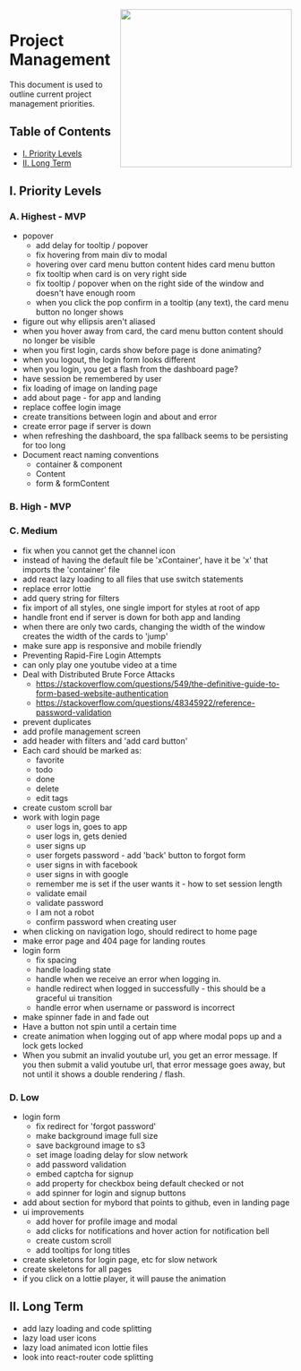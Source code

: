 <img align="right" width="306" height="282" src="https://github.com/jimmy-e/mybord/blob/master/etc/assets/projectManagement.jpg">

# Project Management

This document is used to outline current project management priorities.

## Table of Contents

* [I. Priority Levels](#i-priority-levels)   
* [II. Long Term](#ii-long-term)   

## I. Priority Levels

### A. Highest - MVP

  * popover
    * add delay for tooltip / popover
    * fix hovering from main div to modal
    * hovering over card menu button content hides card menu button
    * fix tooltip when card is on very right side
    * fix tooltip / popover when on the right side of the window and doesn't have enough room
    * when you click the pop confirm in a tooltip (any text), the card menu button no longer shows
  * figure out why ellipsis aren't aliased
  * when you hover away from card, the card menu button content should no longer be visible
  * when you first login, cards show before page is done animating? 
  * when you logout, the login form looks different
  * when you login, you get a flash from the dashboard page?
  * have session be remembered by user
  * fix loading of image on landing page
  * add about page - for app and landing
  * replace coffee login image
  * create transitions between login and about and error
  * create error page if server is down  
  * when refreshing the dashboard, the spa fallback seems to be persisting for too long
  * Document react naming conventions
    - container & component
    - Content
    - form & formContent

### B. High - MVP

### C. Medium

  * fix when you cannot get the channel icon
  * instead of having the default file be 'xContainer', have it be 'x' that imports the
   'container' file
  * add react lazy loading to all files that use switch statements
  * replace error lottie
  * add query string for filters
  * fix import of all styles, one single import for styles at root of app
  * handle front end if server is down for both app and landing
  * when there are only two cards, changing the width of the window creates the width of the
   cards to 'jump'
  * make sure app is responsive and mobile friendly
  * Preventing Rapid-Fire Login Attempts 
  * can only play one youtube video at a time
  * Deal with Distributed Brute Force Attacks
    * https://stackoverflow.com/questions/549/the-definitive-guide-to-form-based-website-authentication
    * https://stackoverflow.com/questions/48345922/reference-password-validation
  * prevent duplicates
  * add profile management screen
  * add header with filters and 'add card button'
  * Each card should be marked as:
    * favorite
    * todo
    * done
    * delete
    * edit tags
  * create custom scroll bar  
  * work with login page
    * user logs in, goes to app
    * user logs in, gets denied
    * user signs up
    * user forgets password - add 'back' button to forgot form
    * user signs in with facebook
    * user signs in with google
    * remember me is set if the user wants it - how to set session length
    * validate email
    * validate password
    * I am not a robot
    * confirm password when creating user
  * when clicking on navigation logo, should redirect to home page
  * make error page and 404 page for landing routes
  * login form
    * fix spacing
    * handle loading state
    * handle when we receive an error when logging in.
    * handle redirect when logged in successfully - this should be a graceful ui transition
    * handle error when username or password is incorrect
  * make spinner fade in and fade out
  * Have a button not spin until a certain time
  * create animation when logging out of app where modal pops up and a lock gets locked
  * When you submit an invalid youtube url, you get an error message. If you then submit a valid
   youtube url, that error message goes away, but not until it shows a double rendering / flash.

### D. Low

  * login form
    * fix redirect for 'forgot password'
    * make background image full size
    * save background image to s3
    * set image loading delay for slow network
    * add password validation
    * embed captcha for signup
    * add property for checkbox being default checked or not
    * add spinner for login and signup buttons
  * add about section for mybord that points to github, even in landing page
  * ui improvements
    * add hover for profile image and modal
    * add clicks for notifications and hover action for notification bell
    * create custom scroll
    * add tooltips for long titles
  * create skeletons for login page, etc for slow network
  * create skeletons for all pages
  * if you click on a lottie player, it will pause the animation
  
## II. Long Term  

* add lazy loading and code splitting
* lazy load user icons
* lazy load animated icon lottie files
* look into react-router code splitting
